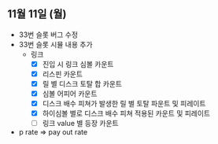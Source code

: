 
## 11월 11일 (월)

- 33번 슬롯 버그 수정
- 33번 슬롯 시뮬 내용 추가
	- 링크
		- [x] 진입  시 링크 심볼 카운트
		- [x] 리스핀 카운트
		- [x] 릴 별 디스크 토탈 합 카운트
		- [x] 심볼 어피어 카운트
		- [x] 디스크 배수 피쳐가 발생한 릴 별 토탈 파운트 및 피레이트
		- [x] 하이심볼 별로 디스크 배수 피쳐 적용된 카운트 및 피레이트
		- [ ] 링크 value 별 등장 카운트
- p rate => pay out rate